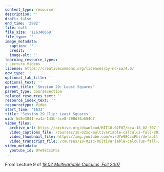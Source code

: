 ```yaml
---
content_type: resource
description: ''
draft: false
end_time: '2982'
file: null
file_size: '116340669'
file_type: ''
image_metadata:
  caption: ''
  credit: ''
  image-alt: ''
learning_resource_types:
- Lecture Videos
license: https://creativecommons.org/licenses/by-nc-sa/4.0/
ocw_type: ''
optional_tab_title: ''
optional_text: ''
parent_title: 'Session 29: Least Squares'
parent_type: CourseSection
related_resources_text: ''
resource_index_text: ''
resourcetype: Video
start_time: '1633'
title: 'Session 29 Clip: Least Squares'
uid: 5d5e3041-ea4a-143b-4ce8-208df6a654d7
video_files:
  archive_url: https://archive.org/download/MIT18.02F07/ocw-18_02-f07-lec09_300k.mp4
  video_captions_file: /courses/18-02sc-multivariable-calculus-fall-2010/UYe98CcxPbs_captions.vtt
  video_thumbnail_file: https://img.youtube.com/vi/UYe98CcxPbs/default.jpg
  video_transcript_file: /courses/18-02sc-multivariable-calculus-fall-2010/UYe98CcxPbs_transcript.pdf
video_metadata:
  youtube_id: UYe98CcxPbs
---
```

From Lecture 9 of [_18.02 Multivariable Calculus, Fall 2007_](/courses/18-02-multivariable-calculus-fall-2007/video_galleries/video-lectures)